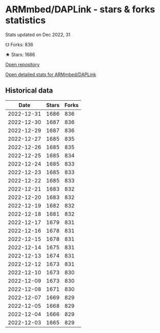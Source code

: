 # ARMmbed/DAPLink - stars & forks statistics

Stats updated on Dec 2022, 31

☋ Forks: 836

★ Stars: 1686

[Open repository](https://github.com/ARMmbed/DAPLink)

[Open detailed stats for ARMmbed/DAPLink](https://reviewgithub.com/rep/ARMmbed/DAPLink)

## Historical data
| Date | Stars | Forks |
|------|-------|-------|
| 2022-12-31 | 1686 | 836 | 
| 2022-12-30 | 1687 | 836 | 
| 2022-12-29 | 1687 | 836 | 
| 2022-12-27 | 1685 | 835 | 
| 2022-12-26 | 1685 | 835 | 
| 2022-12-25 | 1685 | 834 | 
| 2022-12-24 | 1685 | 833 | 
| 2022-12-23 | 1685 | 833 | 
| 2022-12-22 | 1685 | 833 | 
| 2022-12-21 | 1683 | 832 | 
| 2022-12-20 | 1683 | 832 | 
| 2022-12-19 | 1682 | 832 | 
| 2022-12-18 | 1681 | 832 | 
| 2022-12-17 | 1679 | 831 | 
| 2022-12-16 | 1678 | 831 | 
| 2022-12-15 | 1678 | 831 | 
| 2022-12-14 | 1675 | 831 | 
| 2022-12-13 | 1674 | 831 | 
| 2022-12-12 | 1673 | 831 | 
| 2022-12-10 | 1673 | 830 | 
| 2022-12-09 | 1673 | 830 | 
| 2022-12-08 | 1671 | 830 | 
| 2022-12-07 | 1669 | 829 | 
| 2022-12-05 | 1668 | 829 | 
| 2022-12-04 | 1666 | 829 | 
| 2022-12-03 | 1665 | 829 | 

